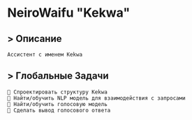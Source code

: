 # NeiroWaifu "Kekwa"


## > Описание
    Ассистент с именем Kekwa 

## > Глобальные Задачи
    🚩 Спроектировать структуру Kekwa
    🚩 Найти/обучить NLP модель для взаимодействия с запросами
    🚩 Найти/обучить голосовую модель
    🚩 Сделать вывод голосового ответа
